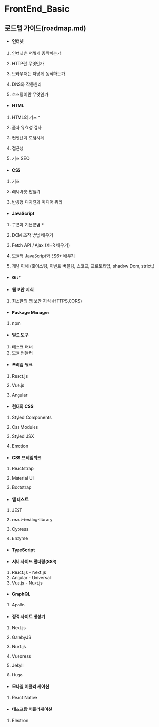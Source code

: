 # FrontEnd_Basic

##  로드맵 가이드(roadmap.md)

- ####  인터넷

1. 인터넷은 어떻게 동작하는가

2. HTTP란 무엇인가
3. 브라우저는 어떻게 동작하는가

4. DNS와 작동원리

5. 호스팅이란 무엇인가


- ####  HTML

1. HTML의 기초 *

2. 폼과 유효성 검사

3. 컨벤션과 모범사례

4. 접근성

5. 기초 SEO


- ####  CSS

1. 기초

2. 레이아웃 만들기

3.  반응형 디자인과 미디어 쿼리


- ####  JavaScript

1. 구문과 기본문법 *

2. DOM 조작 방법 배우기

3. Fetch API / Ajax (XHR 배우기)

4. 모듈러 JavaScript와 ES6+ 배우기

5. 개념 이해 (호이스팅, 이벤트 버블링, 스코프, 프로토타입, shadow Dom, strict,)


- #### Git *

- #### 웹 보안 지식 

1. 최소한의 웹 보안 지식 (HTTPS,CORS)

- #### Package Manager

1. npm


- #### 빌드 도구

1. 테스크 러너
2. 모듈 번들러

- ####  프레임 워크

1. React.js

2. Vue.js

3. Angular


- ####  현대의 CSS

1. Styled Components

2. Css Modules

3. Styled JSX

4. Emotion


- ####  CSS 프레임워크

1. Reactstrap

2. Material UI

3. Bootstrap


- #### 앱 테스트

1. JEST

2. react-testing-library

3. Cypress

4. Enzyme


- #### TypeScript

- #### 서버 사이드 랜더링(SSR)

1. React.js - Next.js
2. Angular - Universal
3. Vue.js - Nuxt.js

- ####  GraphQL

1. Apollo


- ####  정적 사이트 생성기

1. Next.js

2. GatebyJS

3. Nuxt.js

4. Vuepress

5. Jekyll

6. Hugo


- #### 모바일 어플리 케이션

1. React Native

- #### 데스크탑 어플리케이션

1. Electron
